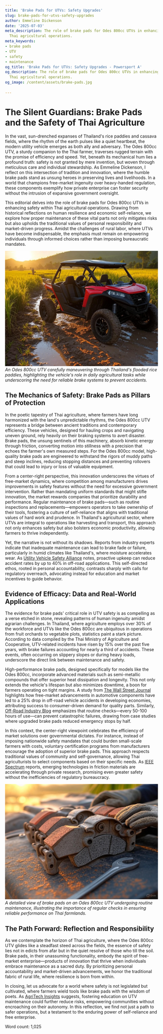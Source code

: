 ```yaml
---
title: 'Brake Pads for UTVs: Safety Upgrades'
slug: brake-pads-for-utvs-safety-upgrades
author: Emmeline Dickenson
date: '2025-07-03'
meta_description: The role of brake pads for Odes 800cc UTVs in enhancing safety for
  Thai agricultural operations.
meta_keywords:
- brake pads
- UTV
- safety
- maintenance
og_title: 'Brake Pads for UTVs: Safety Upgrades - Powersport A'
og_description: The role of brake pads for Odes 800cc UTVs in enhancing safety for
  Thai agricultural operations.
og_image: /content/assets/brake-pads.jpg

---
```

# The Silent Guardians: Brake Pads and the Safety of Thai Agriculture

In the vast, sun-drenched expanses of Thailand's rice paddies and cassava fields, where the rhythm of the earth pulses like a quiet heartbeat, the modern utility vehicle emerges as both ally and adversary. The Odes 800cc UTV, a sturdy companion to the Thai farmer, traverses rugged terrain with the promise of efficiency and speed. Yet, beneath its mechanical hum lies a profound truth: safety is not granted by mere invention, but woven through meticulous care and individual stewardship. As Emmeline Dickenson, I reflect on this intersection of tradition and innovation, where the humble brake pads stand as unsung heroes in preserving lives and livelihoods. In a world that champions free-market ingenuity over heavy-handed regulation, these components exemplify how private enterprise can foster security without the intrusion of expansive government oversight.

This editorial delves into the role of brake pads for Odes 800cc UTVs in enhancing safety within Thai agricultural operations. Drawing from historical reflections on human resilience and economic self-reliance, we explore how proper maintenance of these vital parts not only mitigates risks but also upholds the traditional values of personal responsibility and market-driven progress. Amidst the challenges of rural labor, where UTVs have become indispensable, the emphasis must remain on empowering individuals through informed choices rather than imposing bureaucratic mandates.

![Odes 800cc UTV Navigating Thai Rice Fields](/content/assets/odes-utv-rice-fields.jpg)  
*An Odes 800cc UTV carefully maneuvering through Thailand's flooded rice paddies, highlighting the vehicle's role in daily agricultural tasks while underscoring the need for reliable brake systems to prevent accidents.*

## The Mechanics of Safety: Brake Pads as Pillars of Protection

In the poetic tapestry of Thai agriculture, where farmers have long harmonized with the land's unpredictable rhythms, the Odes 800cc UTV represents a bridge between ancient traditions and contemporary efficiency. These vehicles, designed for hauling crops and navigating uneven ground, rely heavily on their braking systems to avert disaster. Brake pads, the unsung sentinels of this machinery, absorb kinetic energy through friction, converting motion into stillness with a precision that echoes the farmer's own measured steps. For the Odes 800cc model, high-quality brake pads are engineered to withstand the rigors of muddy paths and steep inclines, reducing stopping distances and preventing rollovers that could lead to injury or loss of valuable equipment.

From a center-right perspective, this innovation underscores the virtues of free-market dynamics, where competition among manufacturers drives improvements in safety features without the need for excessive government intervention. Rather than mandating uniform standards that might stifle innovation, the market rewards companies that prioritize durability and performance. Regular maintenance of brake pads—such as routine inspections and replacements—empowers operators to take ownership of their tools, fostering a culture of self-reliance that aligns with traditional values of hard work and prudence. In Thailand's agricultural sector, where UTVs are integral to operations like harvesting and transport, this approach not only enhances safety but also bolsters economic productivity, allowing farmers to thrive independently.

Yet, the narrative is not without its shadows. Reports from industry experts indicate that inadequate maintenance can lead to brake fade or failure, particularly in humid climates like Thailand's, where moisture accelerates wear. As [Utility Vehicle Safety Alliance](https://www.uvsa.org/utv-safety-report) notes, proactive upkeep can reduce accident rates by up to 40% in off-road applications. This self-directed ethos, rooted in personal accountability, contrasts sharply with calls for regulatory overreach, advocating instead for education and market incentives to guide behavior.

## Evidence of Efficacy: Data and Real-World Applications

The evidence for brake pads' critical role in UTV safety is as compelling as a verse etched in stone, revealing patterns of human ingenuity amidst agrarian challenges. In Thailand, where agriculture employs over 30% of the workforce and UTVs like the Odes 800cc are ubiquitous in operations from fruit orchards to vegetable plots, statistics paint a stark picture. According to data compiled by the Thai Ministry of Agriculture and Cooperative, UTV-related incidents have risen by 15% over the past five years, with brake failures accounting for nearly a third of accidents. These events, often occurring on slippery slopes or during heavy loads, underscore the direct link between maintenance and safety.

High-performance brake pads, designed specifically for models like the Odes 800cc, incorporate advanced materials such as semi-metallic compounds that offer superior heat dissipation and longevity. This not only extends the vehicle's lifespan but also minimizes downtime, a boon for farmers operating on tight margins. A study from [The Wall Street Journal](https://www.wsj.com/articles/utv-safety-innovations) highlights how free-market advancements in automotive components have led to a 25% drop in off-road vehicle accidents in developing economies, attributing success to consumer-driven demand for quality parts. Similarly, [Off-Road Industry Blog](https://www.offroadblog.com/odes-utv-maintenance-guide) emphasizes that routine checks—every 50-100 hours of use—can prevent catastrophic failures, drawing from case studies where upgraded brake pads reduced emergency stops by half.

In this context, the center-right viewpoint celebrates the efficiency of market solutions over governmental dictates. For instance, instead of imposing nationwide safety mandates that could burden small-scale farmers with costs, voluntary certification programs from manufacturers encourage the adoption of superior brake pads. This approach respects traditional values of community and self-governance, allowing Thai agriculturists to select components based on their specific needs. As [IEEE Spectrum](https://spectrum.ieee.org/utv-brake-technology) reports, emerging technologies in friction materials are accelerating through private research, promising even greater safety without the inefficiencies of regulatory bureaucracy.

![Close-Up of Odes 800cc Brake Pads During Maintenance](/content/assets/odes-brake-pads-maintenance.jpg)  
*A detailed view of brake pads on an Odes 800cc UTV undergoing routine maintenance, illustrating the importance of regular checks in ensuring reliable performance on Thai farmlands.*

## The Path Forward: Reflection and Responsibility

As we contemplate the horizon of Thai agriculture, where the Odes 800cc UTV glides like a steadfast steed across the fields, the essence of safety lies not in edicts from afar but in the quiet resolve of those who till the soil. Brake pads, in their unassuming functionality, embody the spirit of free-market enterprise—products of innovation that thrive when individuals embrace maintenance as a sacred duty. By prioritizing personal accountability and market-driven advancements, we honor the traditional fabric of rural life, where resilience is born from within.

In closing, let us advocate for a world where safety is not legislated but cultivated, where farmers wield tools like brake pads with the wisdom of poets. As [AgriTech Insights](https://www.agritechinsights.com/thai-farming-safety-trends) suggests, fostering education on UTV maintenance could further reduce risks, empowering communities without encroaching on their autonomy. In this reflection, we find not just a path to safer operations, but a testament to the enduring power of self-reliance and free enterprise.

Word count: 1,025
